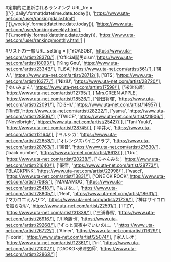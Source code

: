 #定期的に更新されるランキング
URL_fre = [['{}_daily'.format(datetime.date.today()), 'https://www.uta-net.com/user/ranking/daily.html'],
           ['{}_weekly'.format(datetime.date.today()), 'https://www.uta-net.com/user/ranking/weekly.html'],
           ['{}_monthly'.format(datetime.date.today()), 'https://www.uta-net.com/user/ranking/monthly.html']
          ]

#リストの一部
URL_setting = [['YOASOBI', 'https://www.uta-net.com/artist/28370/'],
               ['Official髭男dism','https://www.uta-net.com/artist/18093/'],
               ['King Gnu', 'https://www.uta-net.com/artist/23343/'],
               ['LiSA','https://www.uta-net.com/artist/561/'],
                ['瑛人', 'https://www.uta-net.com/artist/28712/'],
               ['BTS', 'https://www.uta-net.com/artist/16377/'],
               ['NiziU', 'https://www.uta-net.com/artist/28720/'],
               ['あいみょん', 'https://www.uta-net.com/artist/17598/'],
               ['米津玄師', 'https://www.uta-net.com/artist/12795/'],
               ['Mrs.GREEN APPLE', 'https://www.uta-net.com/artist/18526/'],
               ['菅田将暉', 'https://www.uta-net.com/artist/22091/'],
               ['DISH//','https://www.uta-net.com/artist/14957/'],
               ['Rin音','https://www.uta-net.com/artist/28222/'],
               ['yama', 'https://www.uta-net.com/artist/28506/'],
               ['TWICE', 'https://www.uta-net.com/artist/21906/'],
               ['Novelbright', 'https://www.uta-net.com/artist/25427/'],
               ['Tani Yuuki', 'https://www.uta-net.com/artist/28745/'],
               ['平井大', 'https://www.uta-net.com/artist/12164/'],
               ['ヨルシカ', 'https://www.uta-net.com/artist/22653/'],
               ['オレンジスパイニクラブ', 'https://www.uta-net.com/artist/28763/'],
               ['空音', 'https://www.uta-net.com/artist/27630/'],
               ['back number', 'https://www.uta-net.com/artist/8613/'],
               ['Uru', 'https://www.uta-net.com/artist/20238/'],
               ['ちゃんみな', 'https://www.uta-net.com/artist/21640/'],
               ['優里', 'https://www.uta-net.com/artist/28773/'],
               ['BLACKPINK', 'https://www.uta-net.com/artist/22998/'],
               ['wacci', 'https://www.uta-net.com/artist/13831/'],
               ['ONE OK ROCK','https://www.uta-net.com/artist/7063/'],
               ['MAMAMOO', 'https://www.uta-net.com/artist/25418/'],
               ['もさを。', 'https://www.uta-net.com/artist/28805/'],
               ['Reol', 'https://www.uta-net.com/artist/18631/'],
               ['マカロニえんぴつ', 'https://www.uta-net.com/artist/21729/'],
               ['神はサイコロを振らない', 'https://www.uta-net.com/artist/22591/'],
               ['ITZY', 'https://www.uta-net.com/artist/31338/'],
               ['三浦春馬', 'https://www.uta-net.com/artist/26916/'],
               ['川崎鷹也', 'https://www.uta-net.com/artist/29268/'],
               ['ずっと真夜中でいいのに。', 'https://www.uta-net.com/artist/26722/'],
               ['Aimer', 'https://www.uta-net.com/artist/11629/'],
               ['Foorin', 'https://www.uta-net.com/artist/25074/'],
               ['家入レオ', 'https://www.uta-net.com/artist/12361/'],
               ['iri', 'https://www.uta-net.com/artist/21002/'],
               ['DAOKO×米津玄師', 'https://www.uta-net.com/artist/22862/']
              ]
